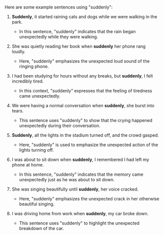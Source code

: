Here are some example sentences using "suddenly":

1. **Suddenly**, it started raining cats and dogs while we were walking in the park.
   - In this sentence, "suddenly" indicates that the rain began unexpectedly while they were walking.

2. She was quietly reading her book when **suddenly** her phone rang loudly.
   - Here, "suddenly" emphasizes the unexpected loud sound of the ringing phone.

3. I had been studying for hours without any breaks, but **suddenly**, I felt incredibly tired.
   - In this context, "suddenly" expresses that the feeling of tiredness came unexpectedly.

4. We were having a normal conversation when **suddenly**, she burst into tears.
   - This sentence uses "suddenly" to show that the crying happened unexpectedly during their conversation.

5. **Suddenly**, all the lights in the stadium turned off, and the crowd gasped.
   - Here, "suddenly" is used to emphasize the unexpected action of the lights turning off.

6. I was about to sit down when **suddenly**, I remembered I had left my phone at home.
   - In this sentence, "suddenly" indicates that the memory came unexpectedly just as he was about to sit down.

7. She was singing beautifully until **suddenly**, her voice cracked.
   - Here, "suddenly" emphasizes the unexpected crack in her otherwise beautiful singing.

8. I was driving home from work when **suddenly**, my car broke down.
   - This sentence uses "suddenly" to highlight the unexpected breakdown of the car.
